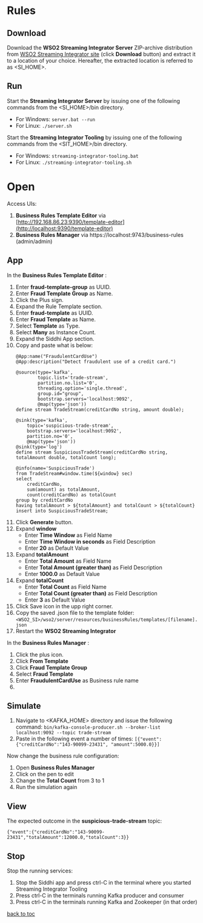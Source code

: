 # Rules

## Download
Download the **WSO2 Streaming Integrator Server** ZIP-archive distribution from [WSO2 Streaming Integrator site](https://wso2.com/integration/streaming-integrator/) (click **Download** button) and extract it to a location of your choice. Hereafter, the extracted location is referred to as <SI_HOME>.

## Run
Start the **Streaming Integrator Server** by issuing one of the following commands from the <SI_HOME>/bin directory.

* For Windows: ```server.bat --run```
* For Linux: ```./server.sh```

Start the **Streaming Integrator Tooling** by issuing one of the following commands from the <SIT_HOME>/bin directory.

* For Windows: ```streaming-integrator-tooling.bat```
* For Linux: ```./streaming-integrator-tooling.sh```

# Open
Access UIs:

1. **Business Rules Template Editor** via [http://192.168.86.23:9390/template-editor](http://localhost:9390/template-editor)
2. **Business Rules Manager** via https://localhost:9743/business-rules (admin/admin)

## App
In the **Business Rules Template Editor** :

1. Enter **fraud-template-group** as UUID.
2. Enter **Fraud Template Group** as Name.
3. Click the Plus sign.
4. Expand the Rule Template section.
5. Enter **fraud-template** as UUID.
6. Enter **Fraud Template** as Name.
7. Select **Template** as Type.
8. Select **Many** as Instance Count.
9. Expand the Siddhi App section.
10. Copy and paste what is below:
    ```
    @App:name("FraudulentCardUse")
    @App:description("Detect fraudulent use of a credit card.")

    @source(type='kafka',
            topic.list='trade-stream',
            partition.no.list='0',
            threading.option='single.thread',
            group.id="group",
            bootstrap.servers='localhost:9092',
            @map(type='json'))
    define stream TradeStream(creditCardNo string, amount double);

    @sink(type='kafka',
        topic='suspicious-trade-stream',
        bootstrap.servers='localhost:9092',
        partition.no='0',
        @map(type='json'))
    @sink(type='log')
    define stream SuspiciousTradeStream(creditCardNo string, totalAmount double, totalCount long);

    @info(name='SuspiciousTrade')
    from TradeStream#window.time(${window} sec)
    select 
        creditCardNo, 
        sum(amount) as totalAmount,
        count(creditCardNo) as totalCount
    group by creditCardNo 
    having totalAmount > ${totalAmount} and totalCount > ${totalCount}
    insert into SuspiciousTradeStream;
    ```
11. Click **Generate** button.
12. Expand **window**
    * Enter **Time Window** as Field Name
    * Enter **Time Window in seconds** as Field Description
    * Enter **20** as Default Value
13. Expand **totalAmount**
    * Enter **Total Amount** as Field Name
    * Enter **Total Amount (greater than)** as Field Description
    * Enter **1000.0** as Default Value
14. Expand **totalCount**
    * Enter **Total Count** as Field Name
    * Enter **Total Count (greater than)** as Field Description
    * Enter **3** as Default Value
15. Click Save icon in the upp right corner.
16. Copy the saved .json file to the template folder:
    ```<WSO2_SI>/wso2/server/resources/businessRules/templates/[filename].json```
17. Restart the **WSO2 Streaming Integrator**

In the **Business Rules Manager** :

1. Click the plus icon.
2. Click **From Template**
3. Click **Fraud Template Group**
4. Select **Fraud Template**
5. Enter **FraudulentCardUse** as Business rule name
6.

## Simulate

1. Navigate to <KAFKA_HOME> directory and issue the following command:
    ```bin/kafka-console-producer.sh --broker-list localhost:9092 --topic trade-stream```
2. Paste in the following event a number of times:
    ```[{"event": {"creditCardNo":"143-90099-23431", "amount":5000.0}}]```

Now change the business rule configuration:
1. Open **Business Rules Manager**
2. Click on the pen to edit
3. Change the **Total Count** from 3 to 1
4. Run the simulation again

## View
The expected outcome in the **suspicious-trade-stream** topic:
```
{"event":{"creditCardNo":"143-90099-23431","totalAmount":12000.0,"totalCount":3}}
```

## Stop

Stop the running services:
1. Stop the Siddhi app and press ctrl-C in the terminal where you started Streaming Integrator Tooling
2. Press ctrl-C in the terminals running Kafka producer and consumer
3. Press ctrl-C in the terminals running Kafka and Zookeeper (in that order)

[back to toc](../README.md)

